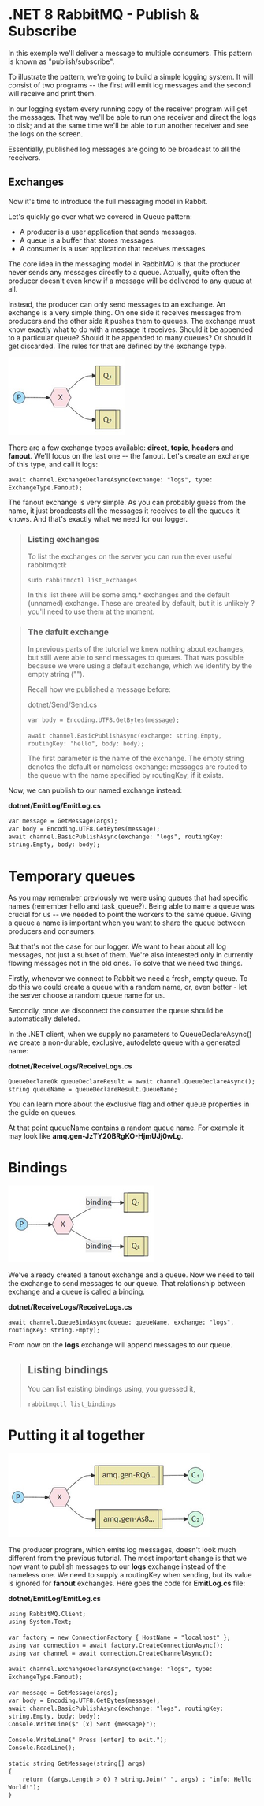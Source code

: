 # .NET 8 RabbitMQ - Publish & Subscribe

In this exemple we'll deliver a message to multiple consumers. This pattern is known as "publish/subscribe".

To illustrate the pattern, we're going to build a simple logging system. It will consist of two programs -- the first will emit log messages and the second will receive and print them.

In our logging system every running copy of the receiver program will get the messages. That way we'll be able to run one receiver and direct the logs to disk; and at the same time we'll be able to run another receiver and see the logs on the screen.

Essentially, published log messages are going to be broadcast to all the receivers.

## Exchanges
Now it's time to introduce the full messaging model in Rabbit.

Let's quickly go over what we covered in Queue pattern:

- A producer is a user application that sends messages.
- A queue is a buffer that stores messages.
- A consumer is a user application that receives messages.

The core idea in the messaging model in RabbitMQ is that the producer never sends any messages directly to a queue. Actually, quite often the producer doesn't even know if a message will be delivered to any queue at all.

Instead, the producer can only send messages to an exchange. An exchange is a very simple thing. On one side it receives messages from producers and the other side it pushes them to queues. The exchange must know exactly what to do with a message it receives. Should it be appended to a particular queue? Should it be appended to many queues? Or should it get discarded. The rules for that are defined by the exchange type.

![](images/flow1.jpg)

There are a few exchange types available: **__direct__**, **__topic__**, **__headers__** and **__fanout__**. We'll focus on the last one -- the fanout. Let's create an exchange of this type, and call it logs:


```CSharp
await channel.ExchangeDeclareAsync(exchange: "logs", type: ExchangeType.Fanout);
```

The fanout exchange is very simple. As you can probably guess from the name, it just broadcasts all the messages it receives to all the queues it knows. And that's exactly what we need for our logger.

> ### Listing exchanges
> To list the exchanges on the server you can run the ever useful rabbitmqctl:
> 
> ```linux
> sudo rabbitmqctl list_exchanges
> ```
>In this list there will be some amq.* exchanges and the default (unnamed) exchange. These are created by default, but it is unlikely ?you'll need to use them at the moment.

> ### The dafult exchange
>In previous parts of the tutorial we knew nothing about exchanges, but still were able to send messages to queues. That was possible because we were using a default exchange, which we identify by the empty string ("").
>
>Recall how we published a message before:
>
>dotnet/Send/Send.cs
> ```CSharp
>var body = Encoding.UTF8.GetBytes(message);
>
>await channel.BasicPublishAsync(exchange: string.Empty, routingKey: "hello", body: body);
>```
>
>The first parameter is the name of the exchange. The empty string denotes the default or nameless exchange: messages are routed to the queue with the name specified by routingKey, if it exists.

Now, we can publish to our named exchange instead:

**__dotnet/EmitLog/EmitLog.cs__**
```CSharp
var message = GetMessage(args);
var body = Encoding.UTF8.GetBytes(message);
await channel.BasicPublishAsync(exchange: "logs", routingKey: string.Empty, body: body);
```

# Temporary queues

As you may remember previously we were using queues that had specific names (remember hello and task_queue?). Being able to name a queue was crucial for us -- we needed to point the workers to the same queue. Giving a queue a name is important when you want to share the queue between producers and consumers.

But that's not the case for our logger. We want to hear about all log messages, not just a subset of them. We're also interested only in currently flowing messages not in the old ones. To solve that we need two things.

Firstly, whenever we connect to Rabbit we need a fresh, empty queue. To do this we could create a queue with a random name, or, even better - let the server choose a random queue name for us.

Secondly, once we disconnect the consumer the queue should be automatically deleted.

In the .NET client, when we supply no parameters to QueueDeclareAsync() we create a non-durable, exclusive, autodelete queue with a generated name:

**__dotnet/ReceiveLogs/ReceiveLogs.cs__**
```CSharp
QueueDeclareOk queueDeclareResult = await channel.QueueDeclareAsync();
string queueName = queueDeclareResult.QueueName;
```

You can learn more about the exclusive flag and other queue properties in the guide on queues.

At that point queueName contains a random queue name. For example it may look like **amq.gen-JzTY20BRgKO-HjmUJj0wLg**.

# Bindings

![](images/flow2.jpg)

We've already created a fanout exchange and a queue. Now we need to tell the exchange to send messages to our queue. That relationship between exchange and a queue is called a binding.

**__dotnet/ReceiveLogs/ReceiveLogs.cs__**
```CSharp
await channel.QueueBindAsync(queue: queueName, exchange: "logs", routingKey: string.Empty);
```

From now on the **logs** exchange will append messages to our queue.

>## Listing bindings
>You can list existing bindings using, you guessed it,
>
>```linux
>rabbitmqctl list_bindings
>```
# Putting it al together
![](images/flow3.jpg)

The producer program, which emits log messages, doesn't look much different from the previous tutorial. The most important change is that we now want to publish messages to our **logs** exchange instead of the nameless one. We need to supply a routingKey when sending, but its value is ignored for **fanout** exchanges. Here goes the code for **EmitLog.cs** file:

**__dotnet/EmitLog/EmitLog.cs__**
```CShap
using RabbitMQ.Client;
using System.Text;

var factory = new ConnectionFactory { HostName = "localhost" };
using var connection = await factory.CreateConnectionAsync();
using var channel = await connection.CreateChannelAsync();

await channel.ExchangeDeclareAsync(exchange: "logs", type: ExchangeType.Fanout);

var message = GetMessage(args);
var body = Encoding.UTF8.GetBytes(message);
await channel.BasicPublishAsync(exchange: "logs", routingKey: string.Empty, body: body);
Console.WriteLine($" [x] Sent {message}");

Console.WriteLine(" Press [enter] to exit.");
Console.ReadLine();

static string GetMessage(string[] args)
{
    return ((args.Length > 0) ? string.Join(" ", args) : "info: Hello World!");
}
```